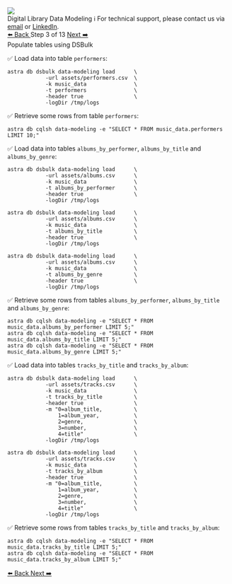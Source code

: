 <!-- TOP -->
<div class="top">
  <img src="https://datastax-academy.github.io/katapod-shared-assets/images/ds-academy-logo.svg" />
  <div class="scenario-title-section">
    <span class="scenario-title">Digital Library Data Modeling</span>
    <span class="scenario-subtitle">ℹ️ For technical support, please contact us via <a href="mailto:aleksandr.volochnev@datastax.com">email</a> or <a href="https://dtsx.io/aleks">LinkedIn</a>.</span>
  </div>
</div>

<!-- NAVIGATION -->
<div id="navigation-top" class="navigation-top">
 <a href='command:katapod.loadPage?[{"step":"step2-astra"}]' 
   class="btn btn-dark navigation-top-left">⬅️ Back
 </a>
<span class="step-count"> Step 3 of 13</span>
 <a href='command:katapod.loadPage?[{"step":"step4-astra"}]' 
    class="btn btn-dark navigation-top-right">Next ➡️
  </a>
</div>

<!-- CONTENT -->

<div class="step-title">Populate tables using DSBulk</div>

✅ Load data into table `performers`:
```
astra db dsbulk data-modeling load      \
            -url assets/performers.csv  \
            -k music_data               \
            -t performers               \
            -header true                \
            -logDir /tmp/logs
```

✅ Retrieve some rows from table `performers`:
```
astra db cqlsh data-modeling -e "SELECT * FROM music_data.performers LIMIT 10;"      
```

✅ Load data into tables `albums_by_performer`, `albums_by_title` and `albums_by_genre`:
```
astra db dsbulk data-modeling load      \
            -url assets/albums.csv      \
            -k music_data               \
            -t albums_by_performer      \
            -header true                \
            -logDir /tmp/logs

astra db dsbulk data-modeling load      \
            -url assets/albums.csv      \
            -k music_data               \
            -t albums_by_title          \
            -header true                \
            -logDir /tmp/logs

astra db dsbulk data-modeling load      \
            -url assets/albums.csv      \
            -k music_data               \
            -t albums_by_genre          \
            -header true                \
            -logDir /tmp/logs
```

✅ Retrieve some rows from tables `albums_by_performer`, `albums_by_title` and `albums_by_genre`:
```
astra db cqlsh data-modeling -e "SELECT * FROM music_data.albums_by_performer LIMIT 5;"   
astra db cqlsh data-modeling -e "SELECT * FROM music_data.albums_by_title LIMIT 5;"   
astra db cqlsh data-modeling -e "SELECT * FROM music_data.albums_by_genre LIMIT 5;"                                       
```

✅ Load data into tables `tracks_by_title` and `tracks_by_album`:
```
astra db dsbulk data-modeling load      \
            -url assets/tracks.csv      \
            -k music_data               \
            -t tracks_by_title          \
            -header true                \
            -m "0=album_title,          \
                1=album_year,           \
                2=genre,                \
                3=number,               \
                4=title"                \
            -logDir /tmp/logs

astra db dsbulk data-modeling load      \
            -url assets/tracks.csv      \
            -k music_data               \
            -t tracks_by_album          \
            -header true                \
            -m "0=album_title,          \
                1=album_year,           \
                2=genre,                \
                3=number,               \
                4=title"                \
            -logDir /tmp/logs
```

✅ Retrieve some rows from tables `tracks_by_title` and `tracks_by_album`:
```
astra db cqlsh data-modeling -e "SELECT * FROM music_data.tracks_by_title LIMIT 5;"   
astra db cqlsh data-modeling -e "SELECT * FROM music_data.tracks_by_album LIMIT 5;"      
```

<!-- NAVIGATION -->
<div id="navigation-bottom" class="navigation-bottom">
 <a href='command:katapod.loadPage?[{"step":"step2-astra"}]'
   class="btn btn-dark navigation-bottom-left">⬅️ Back
 </a>
 <a href='command:katapod.loadPage?[{"step":"step4-astra"}]'
    class="btn btn-dark navigation-bottom-right">Next ➡️
  </a>
</div>
